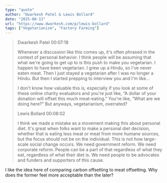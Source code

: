 ```yaml
---
type: "quote"
author: "Dwarkesh Patel & Lewis Bollard"
date: "2025-08-13"
url: "https://www.dwarkesh.com/p/lewis-bollard"
tags: ["Vegetarianism", "Factory Farming"]
---
```


> Dwarkesh Patel 00:07:18
>
> Whenever a discussion like this comes up, it's often phrased in the context of personal behavior. I think people will be assuming that what we're going to get up to is this push to make you vegetarian. I happen to have been vegetarian. I grew up a Hindu, so I've never eaten meat. Then I just stayed a vegetarian after I was no longer a Hindu. But then I started prepping to interview you and I'm like…
>
> I don't know how valuable this is, especially if you look at some of these online charity evaluators and you're just like, “A dollar of your donation will offset this much meat-eating.” You're like, “What are we doing here?” But anyways, vegetarianism, overrated?
>
> Lewis Bollard 00:08:02
>
> I think we made a mistake as a movement making this about personal diet. It's great when folks want to make a personal diet decision, whether that is eating less meat or meat from more humane sources, but the focus should not be on the individual. This is not how large-scale social change occurs. We need government reform. We need corporate reform. People can be a part of that regardless of what they eat, regardless of what their diet is. We need people to be advocates and funders and supporters of this cause.

I like the idea here of comparing carbon offsetting to meat offsetting. Why does the former feel more acceptable than the later?


